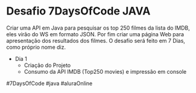 # Desafio 7DaysOfCode JAVA

Criar uma API em Java para pesquisar os top 250 filmes da lista do IMDB, eles virão do WS em formato JSON. Por fim criar uma página Web para apresentação dos resultados dos filmes. O desafio será feito em 7 Dias, como próprio nome diz.



- Dia 1
    - Criação do Projeto
    - Consumo da API IMDB (Top250 movies) e impressão em console


#7DaysOfCode #java #aluraOnline
